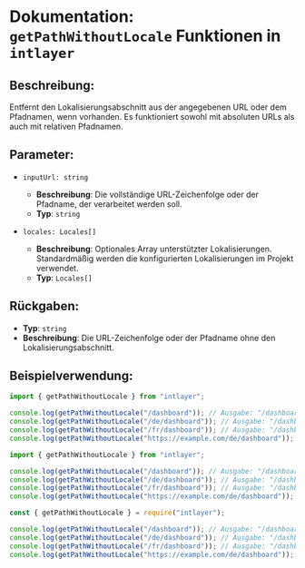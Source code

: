 # Dokumentation: `getPathWithoutLocale` Funktionen in `intlayer`

## Beschreibung:

Entfernt den Lokalisierungsabschnitt aus der angegebenen URL oder dem Pfadnamen, wenn vorhanden. Es funktioniert sowohl mit absoluten URLs als auch mit relativen Pfadnamen.

## Parameter:

- `inputUrl: string`

  - **Beschreibung**: Die vollständige URL-Zeichenfolge oder der Pfadname, der verarbeitet werden soll.
  - **Typ**: `string`

- `locales: Locales[]`
  - **Beschreibung**: Optionales Array unterstützter Lokalisierungen. Standardmäßig werden die konfigurierten Lokalisierungen im Projekt verwendet.
  - **Typ**: `Locales[]`

## Rückgaben:

- **Typ**: `string`
- **Beschreibung**: Die URL-Zeichenfolge oder der Pfadname ohne den Lokalisierungsabschnitt.

## Beispielverwendung:

```typescript codeFormat="typescript"
import { getPathWithoutLocale } from "intlayer";

console.log(getPathWithoutLocale("/dashboard")); // Ausgabe: "/dashboard"
console.log(getPathWithoutLocale("/de/dashboard")); // Ausgabe: "/dashboard"
console.log(getPathWithoutLocale("/fr/dashboard")); // Ausgabe: "/dashboard"
console.log(getPathWithoutLocale("https://example.com/de/dashboard")); // Ausgabe: "https://example.com/dashboard"
```

```javascript codeFormat="esm"
import { getPathWithoutLocale } from "intlayer";

console.log(getPathWithoutLocale("/dashboard")); // Ausgabe: "/dashboard"
console.log(getPathWithoutLocale("/de/dashboard")); // Ausgabe: "/dashboard"
console.log(getPathWithoutLocale("/fr/dashboard")); // Ausgabe: "/dashboard"
console.log(getPathWithoutLocale("https://example.com/de/dashboard")); // Ausgabe: "https://example.com/dashboard"
```

```javascript codeFormat="commonjs"
const { getPathWithoutLocale } = require("intlayer");

console.log(getPathWithoutLocale("/dashboard")); // Ausgabe: "/dashboard"
console.log(getPathWithoutLocale("/de/dashboard")); // Ausgabe: "/dashboard"
console.log(getPathWithoutLocale("/fr/dashboard")); // Ausgabe: "/dashboard"
console.log(getPathWithoutLocale("https://example.com/de/dashboard")); // Ausgabe: "https://example.com/dashboard"
```
